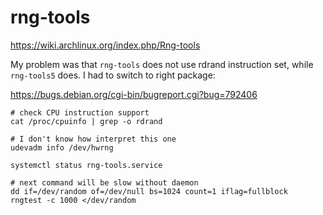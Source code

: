 # rng-tools

https://wiki.archlinux.org/index.php/Rng-tools

My problem was that `rng-tools` does not use rdrand instruction set, while 
`rng-tools5` does. I had to switch to right package:

https://bugs.debian.org/cgi-bin/bugreport.cgi?bug=792406

    # check CPU instruction support
    cat /proc/cpuinfo | grep -o rdrand

    # I don't know how interpret this one
    udevadm info /dev/hwrng

    systemctl status rng-tools.service

    # next command will be slow without daemon
    dd if=/dev/random of=/dev/null bs=1024 count=1 iflag=fullblock
    rngtest -c 1000 </dev/random
